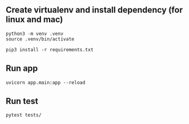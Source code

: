 ## Create virtualenv and install dependency (for linux and mac)

```
python3 -m venv .venv
source .venv/bin/activate
```

```
pip3 install -r requirements.txt
```

## Run app

```
uvicorn app.main:app --reload
```

## Run test

```
pytest tests/
```
